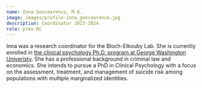 ```yaml
---
name: Inna Goncearenco, M.A.
image: images/profile-inna_goncearenco.jpg
description: Coordinator 2023-2024
role: prev-RC
---
```


Inna was a research coordinator for the Bloch-Elkouby Lab. She is currently enrolled in [the clinical psychology Ph.D. program at George Washington Univeristy](https://mbp.columbian.gwu.edu/research-team/). She has a professional background in criminal law and economics. She intends to pursue a PhD in Clinical Psychology with a focus on the assessment, treatment, and management of suicide risk among populations with multiple marginalized identities. 
